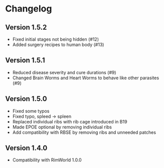 # Changelog

## Version 1.5.2

- Fixed initial stages not being hidden (#12)
- Added surgery recipes to human body (#13)

## Version 1.5.1

- Reduced disease severity and cure durations (#9)
- Changed Brain Worms and Heart Worms to behave like other parasites (#9)

## Version 1.5.0

- Fixed some typos
- Fixed typo, spleed -> spleen
- Replaced individual ribs with rib cage introduced in B19
- Made EPOE optional by removing individual ribs
- Add compatibility with RBSE by removing ribs and unneeded patches

## Version 1.4.0

- Compatibility with RimWorld 1.0.0
